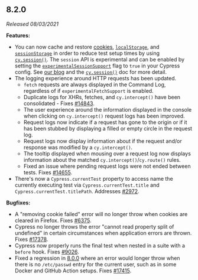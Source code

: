 ## 8.2.0

_Released 08/03/2021_

**Features:**

- You can now cache and restore [cookies](/api/cypress-api/cookies),
  [`localStorage`](https://developer.mozilla.org/en-US/docs/Web/API/Window/localStorage),
  and
  [`sessionStorage`](https://developer.mozilla.org/en-US/docs/Web/API/Window/sessionStorage)
  in order to reduce test setup times by using
  [`cy.session()`](/api/commands/session). The `session` API is experimental and
  can be enabled by setting the
  [`experimentalSessionSupport`](/guides/references/experiments) flag to `true`
  in your Cypress config. See
  [our blog](https://cypress.io/blog/2021/08/03/authenticate-faster-in-tests-cy-session-command/)
  and the [`cy.session()`](/api/commands/session) doc for more detail.
- The logging experience around HTTP requests has been updated.
  - `fetch` requests are always displayed in the Command Log, regardless of if
    `experimentalFetchSupport` is enabled.
  - Duplicate logs for XHRs, fetches, and `cy.intercept()` have been
    consolidated - Fixes
    [#14843](https://github.com/cypress-io/cypress/issues/14843).
  - The user experience around the information displayed in the console when 
    clicking on `cy.intercept()` request logs has been improved.
  - Request logs now indicate if a request has gone to the origin or if it has 
    been stubbed by displaying a filled or empty circle in the request log.
  - Request logs now display information about if the request and/or response 
    was modified by a `cy.intercept()`.
  - The tooltip displayed when mousing over a request log now displays 
    information about the matched `cy.intercept()`/`cy.route()` rules.
  - Fixed an issue where pending request logs were not ended between tests.
    Fixes [#14655](https://github.com/cypress-io/cypress/issues/14655).
- There's now a `Cypress.currentTest` property to access name the currently
  executing test via `Cypress.currentTest.title` and
  `Cypress.currentTest.titlePath`. Addresses
  [#2972](https://github.com/cypress-io/cypress/issues/2972).

**Bugfixes:**

- A "removing cookie failed" error will no longer throw when cookies are cleared
  in Firefox. Fixes [#6375](https://github.com/cypress-io/cypress/issues/6375).
- Cypress no longer throws the error "cannot read property split of undefined"
  in certain circumstances when application errors are thrown. Fixes
  [#17378](https://github.com/cypress-io/cypress/issues/17378).
- Cypress now properly runs the final test when nested in a suite with a
  `before` hook. Fixes
  [#9026](https://github.com/cypress-io/cypress/issues/9026).
- Fixed a regression in [8.0.0](/guides/references/changelog#8-0-0) where an
  error would longer throw when there is no `/etc/passwd` entry for the current
  user, such as in some Docker and GitHub Action setups. Fixes
  [#17415](https://github.com/cypress-io/cypress/issues/17415).
